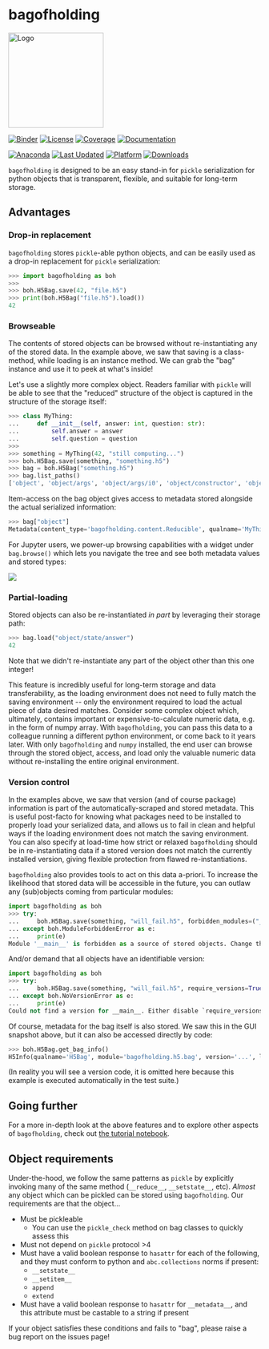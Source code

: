 # bagofholding

<img src="_static/bagofholding_logo.png" alt="Logo" width="190"/>  

[![Binder](https://mybinder.org/badge_logo.svg)](https://mybinder.org/v2/gh/pyiron/bagofholding/HEAD)
[![License](https://img.shields.io/badge/License-BSD_3--Clause-blue.svg)](https://opensource.org/licenses/BSD-3-Clause)
[![Coverage](https://codecov.io/gh/pyiron/bagofholding/graph/badge.svg)](https://codecov.io/gh/pyiron/bagofholding)
[![Documentation](https://readthedocs.org/projects/bagofholding/badge/?version=latest)](https://bagofholding.readthedocs.io/en/latest/?badge=latest)

[![Anaconda](https://anaconda.org/conda-forge/bagofholding/badges/version.svg)](https://anaconda.org/conda-forge/bagofholding)
[![Last Updated](https://anaconda.org/conda-forge/bagofholding/badges/latest_release_date.svg)](https://anaconda.org/conda-forge/bagofholding)
[![Platform](https://anaconda.org/conda-forge/bagofholding/badges/platforms.svg)](https://anaconda.org/conda-forge/bagofholding)
[![Downloads](https://anaconda.org/conda-forge/bagofholding/badges/downloads.svg)](https://anaconda.org/conda-forge/bagofholding)

`bagofholding` is designed to be an easy stand-in for `pickle` serialization for python objects that is transparent, flexible, and suitable for long-term storage.

## Advantages
### Drop-in replacement

`bagofholding` stores `pickle`-able python objects, and can be easily used as a drop-in replacement for `pickle` serialization:

```python
>>> import bagofholding as boh
>>>
>>> boh.H5Bag.save(42, "file.h5")
>>> print(boh.H5Bag("file.h5").load())
42

```


### Browseable

The contents of stored objects can be browsed without re-instantiating any of the stored data.
In the example above, we saw that saving is a class-method, while loading is an instance method.
We can grab the "bag" instance and use it to peek at what's inside!

Let's use a slightly more complex object.
Readers familiar with `pickle` will be able to see that the "reduced" structure of the object is captured in the structure of the storage itself:

```python
>>> class MyThing:
...     def __init__(self, answer: int, question: str):
...         self.answer = answer
...         self.question = question
>>>
>>> something = MyThing(42, "still computing...")
>>> boh.H5Bag.save(something, "something.h5")
>>> bag = boh.H5Bag("something.h5")
>>> bag.list_paths()
['object', 'object/args', 'object/args/i0', 'object/constructor', 'object/item_iterator', 'object/kv_iterator', 'object/state', 'object/state/answer', 'object/state/question']

```

Item-access on the bag object gives access to metadata stored alongside the actual serialized information:

```python
>>> bag["object"]
Metadata(content_type='bagofholding.content.Reducible', qualname='MyThing', module='__main__', version=None, meta=None)

```

For Jupyter users, we power-up browsing capabilities with a widget under `bag.browse()` which lets you navigate the tree and see both metadata values and stored types:

![](_static/widget_snapshot.png)


### Partial-loading

Stored objects can also be re-instantiated _in part_ by leveraging their storage path:

```python
>>> bag.load("object/state/answer")
42

```

Note that we didn't re-instantiate any part of the object other than this one integer!

This feature is incredibly useful for long-term storage and data transferability, as the loading environment does not need to fully match the saving environment -- only the environment required to load the actual piece of data desired matches.
Consider some complex object which, ultimately, contains important or expensive-to-calculate numeric data, e.g. in the form of numpy array.
With `bagofholding`, you can pass this data to a colleague running a different python environment, or come back to it years later.
With only `bagofholding` and `numpy` installed, the end user can browse through the stored object, access, and load only the valuable numeric data without re-installing the entire original environment.


### Version control

In the examples above, we saw that version (and of course package) information is part of the automatically-scraped and stored metadata.
This is useful post-facto for knowing what packages need to be installed to properly load your serialized data, and allows us to fail in clean and helpful ways if the loading environment does not match the saving environment.
You can also specify at load-time how strict or relaxed `bagofholding` should be in re-instantiating data if a stored version does not match the currently installed version, giving flexible protection from flawed re-instantiations.

`bagofholding` also provides tools to act on this data a-priori.
To increase the likelihood that stored data will be accessible in the future, you can outlaw any (sub)objects coming from particular modules:

```python
import bagofholding as boh
>>> try:
...     boh.H5Bag.save(something, "will_fail.h5", forbidden_modules=("__main__",))
... except boh.ModuleForbiddenError as e:
...     print(e)
Module '__main__' is forbidden as a source of stored objects. Change the `forbidden_modules` or move this object to an allowed module.

```

And/or demand that all objects have an identifiable version:

```python
import bagofholding as boh
>>> try:
...     boh.H5Bag.save(something, "will_fail.h5", require_versions=True)
... except boh.NoVersionError as e:
...     print(e)
Could not find a version for __main__. Either disable `require_versions`, use `version_scraping` to find an existing version for this package, or add versioning to the unversioned package.

```

Of course, metadata for the bag itself is also stored.
We saw this in the GUI snapshot above, but it can also be accessed directly by code:

```python
>>> boh.H5Bag.get_bag_info()
H5Info(qualname='H5Bag', module='bagofholding.h5.bag', version='...', libver_str='latest')

```

(In reality you will see a version code, it is omitted here because this example is executed automatically in the test suite.)

## Going further

For a more in-depth look at the above features and to explore other aspects of `bagofholding`, check out [the tutorial notebook](../notebooks/tutorial.ipynb).


## Object requirements

Under-the-hood, we follow the same patterns as `pickle` by explicitly invoking many of the same method (`__reduce__`, `__setstate__`, etc).
_Almost_ any object which can be pickled can be stored using `bagofholding`.
Our requirements are that the object...

- Must be pickleable
  - You can use the `pickle_check` method on bag classes to quickly assess this
- Must not depend on `pickle` protocol >4
- Must have a valid boolean response to `hasattr` for each of the following, and they must conform to python and `abc.collections` norms if present:
  - `__setstate__`
  - `__setitem__`
  - `append`
  - `extend`
- Must have a valid boolean response to `hasattr` for `__metadata__`, and this attribute must be castable to a string if present

If your object satisfies these conditions and fails to "bag", please raise a bug report on the issues page!
